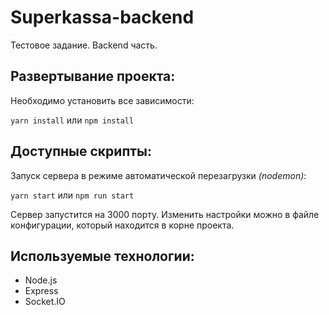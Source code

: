 # Superkassa-backend

Тестовое задание. Backend часть. 

## Развертывание проекта:

Необходимо установить все зависимости:

`yarn install` или `npm install`

## Доступные скрипты:
Запуск сервера в режиме автоматической перезагрузки *(nodemon)*:

`yarn start`
или 
`npm run start`

Сервер запустится на 3000 порту. Изменить настройки можно в файле конфигурации, который находится в корне проекта.

## Используемые технологии:

- Node.js
- Express
- Socket.IO
